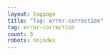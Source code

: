 ```yaml
---
layout: tagpage
title: "Tag: error-correction"
tag: error-correction
count: 5
robots: noindex
---
```

